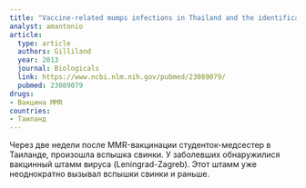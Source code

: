 ```yaml
---
title: "Vaccine-related mumps infections in Thailand and the identification of a novel mutation in the mumps fusion protein"
analyst: amantonio
article:
  type: article
  authors: Gilliland
  year: 2013
  journal: Biologicals
  link: https://www.ncbi.nlm.nih.gov/pubmed/23089079/
  pubmed: 23089079
drugs:
- Вакцина MMR
countries:
- Таиланд
---
```


Через две недели после MMR-вакцинации студенток-медсестер в Таиланде, произошла вспышка свинки. У заболевших обнаружилися вакцинный штамм вируса (Leningrad-Zagreb). Этот штамм уже неоднократно вызывал вспышки свинки и раньше.
